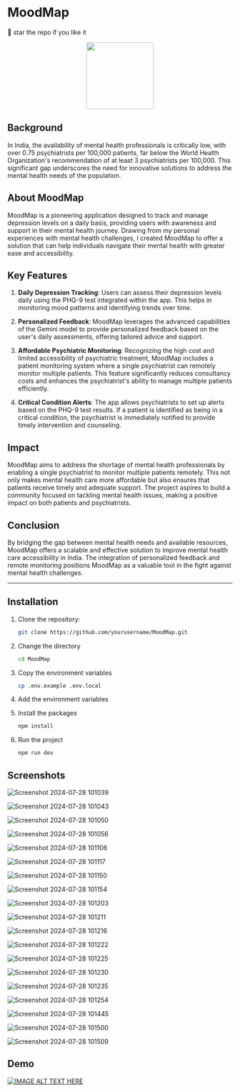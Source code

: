 # MoodMap

🌟 star the repo if you like it

<div align="center">
  <img src="https://github.com/user-attachments/assets/b1cf0776-6fd9-4339-9577-57473fa3d061" alt="" width=150 height=150 />
</div>

## Background

In India, the availability of mental health professionals is critically low, with over 0.75 psychiatrists per 100,000 patients, far below the World Health Organization's recommendation of at least 3 psychiatrists per 100,000. This significant gap underscores the need for innovative solutions to address the mental health needs of the population.

## About MoodMap

MoodMap is a pioneering application designed to track and manage depression levels on a daily basis, providing users with awareness and support in their mental health journey. Drawing from my personal experiences with mental health challenges, I created MoodMap to offer a solution that can help individuals navigate their mental health with greater ease and accessibility.

## Key Features

1. **Daily Depression Tracking**: Users can assess their depression levels daily using the PHQ-9 test integrated within the app. This helps in monitoring mood patterns and identifying trends over time.

2. **Personalized Feedback**: MoodMap leverages the advanced capabilities of the Gemini model to provide personalized feedback based on the user's daily assessments, offering tailored advice and support.

3. **Affordable Psychiatric Monitoring**: Recognizing the high cost and limited accessibility of psychiatric treatment, MoodMap includes a patient monitoring system where a single psychiatrist can remotely monitor multiple patients. This feature significantly reduces consultancy costs and enhances the psychiatrist's ability to manage multiple patients efficiently.

4. **Critical Condition Alerts**: The app allows psychiatrists to set up alerts based on the PHQ-9 test results. If a patient is identified as being in a critical condition, the psychiatrist is immediately notified to provide timely intervention and counseling.

## Impact

MoodMap aims to address the shortage of mental health professionals by enabling a single psychiatrist to monitor multiple patients remotely. This not only makes mental health care more affordable but also ensures that patients receive timely and adequate support. The project aspires to build a community focused on tackling mental health issues, making a positive impact on both patients and psychiatrists.

## Conclusion

By bridging the gap between mental health needs and available resources, MoodMap offers a scalable and effective solution to improve mental health care accessibility in India. The integration of personalized feedback and remote monitoring positions MoodMap as a valuable tool in the fight against mental health challenges.

---

## Installation

1. Clone the repository:
   ```bash
   git clone https://github.com/yourusername/MoodMap.git
   ```
2. Change the directory
   ```bash
   cd MoodMap
   ```
3. Copy the environment variables
   ```bash
   cp .env.example .env.local
   ```
4. Add the environment variables
   
6. Install the packages
   ```bash
   npm install
   ```
7. Run the project
   ```bash
   npm run dev
   ```

## Screenshots

![Screenshot 2024-07-28 101039](https://github.com/user-attachments/assets/460a129b-6a60-45ba-8209-dd446fe1e6f7)

![Screenshot 2024-07-28 101043](https://github.com/user-attachments/assets/78e3c8a5-b4c6-47c2-b89e-2e641d5da333)

![Screenshot 2024-07-28 101050](https://github.com/user-attachments/assets/75533a44-381e-4b87-a7b7-ab291cfc3164)

![Screenshot 2024-07-28 101056](https://github.com/user-attachments/assets/b27fa325-d76a-4d47-8b9f-383b44f8c195)

![Screenshot 2024-07-28 101106](https://github.com/user-attachments/assets/9c75869f-59a9-45c6-b0cc-263c52eff60b)

![Screenshot 2024-07-28 101117](https://github.com/user-attachments/assets/f4ba3870-a3f7-4203-86c8-21ed9e1682b9)

![Screenshot 2024-07-28 101150](https://github.com/user-attachments/assets/45e40a83-6189-42bd-97a8-29be78b63476)

![Screenshot 2024-07-28 101154](https://github.com/user-attachments/assets/ec0ac450-3c46-4562-a7de-01eaa39d7e3a)

![Screenshot 2024-07-28 101203](https://github.com/user-attachments/assets/a8d84e9d-14ac-4910-a8fa-7b517282b073)

![Screenshot 2024-07-28 101211](https://github.com/user-attachments/assets/dd8473e2-c775-4c38-a43d-7a51167e9d92)

![Screenshot 2024-07-28 101216](https://github.com/user-attachments/assets/0fea10f2-ce76-4b28-9b31-67e1c799ed0f)

![Screenshot 2024-07-28 101222](https://github.com/user-attachments/assets/a5a02bb3-78d9-465e-966f-8b6824a44ff7)

![Screenshot 2024-07-28 101225](https://github.com/user-attachments/assets/feeaca4b-5cc1-42a8-bbfd-5a4be92d83fe)

![Screenshot 2024-07-28 101230](https://github.com/user-attachments/assets/d947ce8e-4ebb-4bca-be6e-1baf3b4af7d2)

![Screenshot 2024-07-28 101235](https://github.com/user-attachments/assets/257bcac7-577b-4746-9ced-abac17c5415d)

![Screenshot 2024-07-28 101254](https://github.com/user-attachments/assets/46949d6f-7194-40eb-97f9-91cc5e20b07b)

![Screenshot 2024-07-28 101445](https://github.com/user-attachments/assets/8c239fa6-56fa-4959-8151-b0df3b39bbae)

![Screenshot 2024-07-28 101500](https://github.com/user-attachments/assets/a32e8689-8865-473f-8c66-041c0b9bb890)

![Screenshot 2024-07-28 101509](https://github.com/user-attachments/assets/c6804bab-923e-4d29-a979-e121148bc261)

   
## Demo
[![IMAGE ALT TEXT HERE](https://img.youtube.com/vi/1lrcd8Nv_fw/0.jpg)](https://www.youtube.com/watch?v=1lrcd8Nv_fw)

